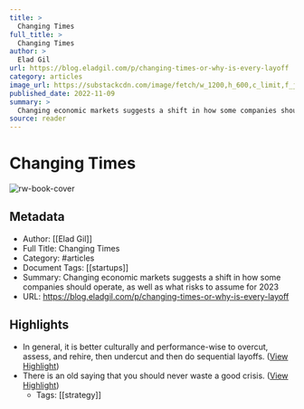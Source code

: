 ```yaml
---
title: >
  Changing Times
full_title: >
  Changing Times
author: >
  Elad Gil
url: https://blog.eladgil.com/p/changing-times-or-why-is-every-layoff
category: articles
image_url: https://substackcdn.com/image/fetch/w_1200,h_600,c_limit,f_jpg,q_auto:good,fl_progressive:steep/https%3A%2F%2Fbucketeer-e05bbc84-baa3-437e-9518-adb32be77984.s3.amazonaws.com%2Fpublic%2Fimages%2F5c5fb35e-9172-4539-a9a5-37cd9a70477d_1580x874.png
published_date: 2022-11-09
summary: >
  Changing economic markets suggests a shift in how some companies should operate, as well as what risks to assume for 2023
source: reader
---
```

# Changing Times

![rw-book-cover](https://substackcdn.com/image/fetch/w_1200,h_600,c_limit,f_jpg,q_auto:good,fl_progressive:steep/https%3A%2F%2Fbucketeer-e05bbc84-baa3-437e-9518-adb32be77984.s3.amazonaws.com%2Fpublic%2Fimages%2F5c5fb35e-9172-4539-a9a5-37cd9a70477d_1580x874.png)

## Metadata
- Author: [[Elad Gil]]
- Full Title: Changing Times
- Category: #articles
- Document Tags: [[startups]] 
- Summary: Changing economic markets suggests a shift in how some companies should operate, as well as what risks to assume for 2023
- URL: https://blog.eladgil.com/p/changing-times-or-why-is-every-layoff

## Highlights
- In general, it is better culturally and performance-wise to overcut, assess, and rehire, then undercut and then do sequential layoffs. ([View Highlight](https://read.readwise.io/read/01gnvgajvsjca4sc0wfbjq1ct7))
- There is an old saying that you should never waste a good crisis. ([View Highlight](https://read.readwise.io/read/01gnvgkvyt40nds77er3fqy33n))
    - Tags: [[strategy]] 


